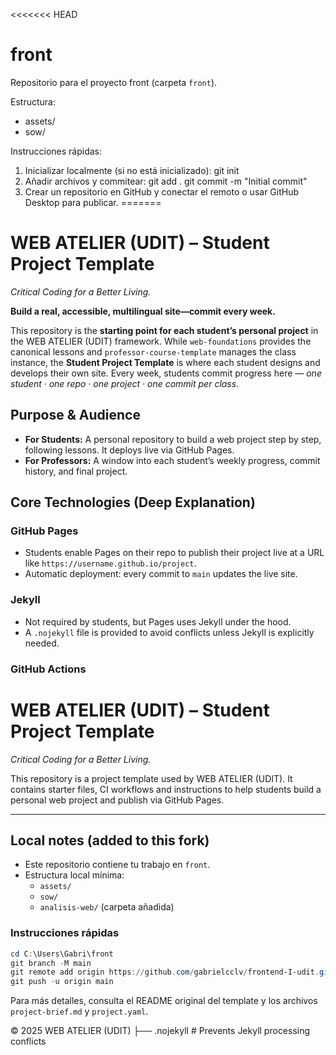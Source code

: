 <<<<<<< HEAD
# front

Repositorio para el proyecto front (carpeta `front`).

Estructura:

- assets/
- sow/

Instrucciones rápidas:

1. Inicializar localmente (si no está inicializado):
   git init
2. Añadir archivos y commitear:
   git add .
   git commit -m "Initial commit"
3. Crear un repositorio en GitHub y conectar el remoto o usar GitHub Desktop para publicar.
=======
# WEB ATELIER (UDIT) – Student Project Template

_Critical Coding for a Better Living._

**Build a real, accessible, multilingual site—commit every week.**

This repository is the **starting point for each student’s personal project** in the WEB ATELIER (UDIT) framework. While `web-foundations` provides the canonical lessons and `professor-course-template` manages the class instance, the **Student Project Template** is where each student designs and develops their own site. Every week, students commit progress here — _one student · one repo · one project · one commit per class_.

## Purpose & Audience

- **For Students:** A personal repository to build a web project step by step, following lessons. It deploys live via GitHub Pages.
- **For Professors:** A window into each student’s weekly progress, commit history, and final project.

## Core Technologies (Deep Explanation)

### GitHub Pages

- Students enable Pages on their repo to publish their project live at a URL like `https://username.github.io/project`.
- Automatic deployment: every commit to `main` updates the live site.

### Jekyll

- Not required by students, but Pages uses Jekyll under the hood.
- A `.nojekyll` file is provided to avoid conflicts unless Jekyll is explicitly needed.

### GitHub Actions

# WEB ATELIER (UDIT) – Student Project Template

_Critical Coding for a Better Living._

This repository is a project template used by WEB ATELIER (UDIT). It contains starter files, CI workflows and instructions to help
students build a personal web project and publish via GitHub Pages.

---

## Local notes (added to this fork)

- Este repositorio contiene tu trabajo en `front`.
- Estructura local mínima:
   - `assets/`
   - `sow/`
   - `analisis-web/` (carpeta añadida)

### Instrucciones rápidas

```powershell
cd C:\Users\Gabri\front
git branch -M main
git remote add origin https://github.com/gabrielcclv/frontend-I-udit.git
git push -u origin main
```

Para más detalles, consulta el README original del template y los archivos `project-brief.md` y `project.yaml`.

© 2025 WEB ATELIER (UDIT)
├── .nojekyll          # Prevents Jekyll processing conflicts
